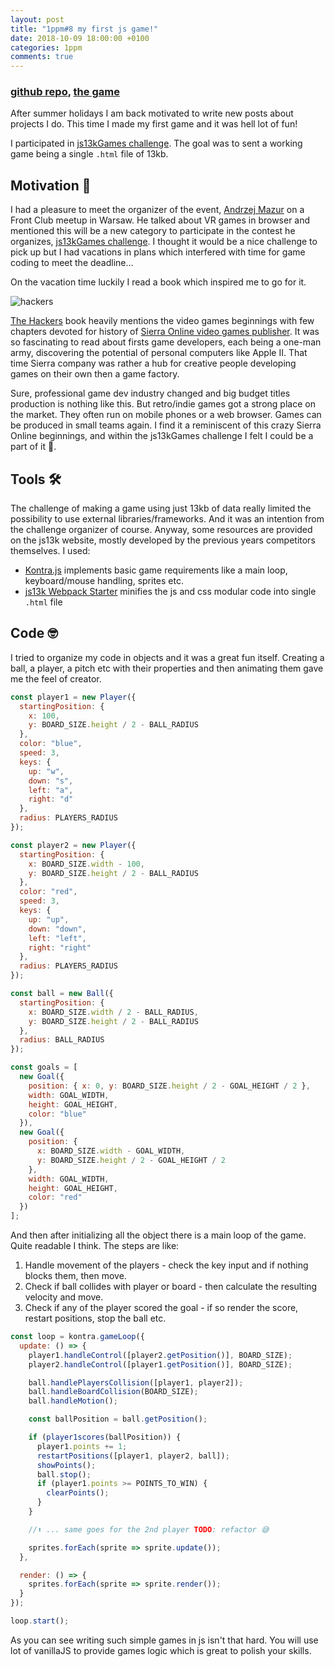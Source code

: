 ```yaml
---
layout: post
title: "1ppm#8 my first js game!"
date: 2018-10-09 18:00:00 +0100
categories: 1ppm
comments: true
---
```


### [github repo](https://github.com/archiewald/kick-it-js), [the game](http://js13kgames.com/entries/kickit)

After summer holidays I am back motivated to write new posts about projects I do. This time I made my first game and it was hell lot of fun!

I participated in [js13kGames challenge](https://js13kgames.com/). The goal was to sent a working game being a single `.html` file of 13kb.

## Motivation 🚀

I had a pleasure to meet the organizer of the event, [Andrzej Mazur](https://twitter.com/end3r) on a Front Club meetup in Warsaw. He talked about VR games in browser and mentioned this will be a new category to participate in the contest he organizes, [js13kGames challenge](https://js13kgames.com/). I thought it would be a nice challenge to pick up but I had vacations in plans which interfered with time for game coding to meet the deadline...

On the vacation time luckily I read a book which inspired me to go for it.

<div class="img-block">
    <img src="{{ "/assets/2018-09-26/hackers.jpg" | absolute_url }}" alt="hackers">  
</div>

[The Hackers](https://www.goodreads.com/book/show/56829.Hackers) book heavily mentions the video games beginnings with few chapters devoted for history of [Sierra Online video games publisher](https://en.wikipedia.org/wiki/Sierra_Entertainment). It was so fascinating to read about firsts game developers, each being a one-man army, discovering the potential of personal computers like Apple II. That time Sierra company was rather a hub for creative people developing games on their own then a game factory.

Sure, professional game dev industry changed and big budget titles production is nothing like this. But retro/indie games got a strong place on the market. They often run on mobile phones or a web browser. Games can be produced in small teams again. I find it a reminiscent of this crazy Sierra Online beginnings, and within the js13kGames challenge I felt I could be a part of it 💪.

## Tools 🛠

The challenge of making a game using just 13kb of data really limited the possibility to use external libraries/frameworks. And it was an intention from the challenge organizer of course. Anyway, some resources are provided on the js13k website, mostly developed by the previous years competitors themselves. I used:

- [Kontra.js](https://straker.github.io/kontra/) implements basic game requirements like a main loop, keyboard/mouse handling, sprites etc.
- [js13k Webpack Starter](https://github.com/sz-piotr/js13k-webpack-starter) minifies the js and css modular code into single `.html` file

## Code 🤓

I tried to organize my code in objects and it was a great fun itself. Creating a ball, a player, a pitch etc with their properties and then animating them gave me the feel of creator.

```javascript
const player1 = new Player({
  startingPosition: {
    x: 100,
    y: BOARD_SIZE.height / 2 - BALL_RADIUS
  },
  color: "blue",
  speed: 3,
  keys: {
    up: "w",
    down: "s",
    left: "a",
    right: "d"
  },
  radius: PLAYERS_RADIUS
});

const player2 = new Player({
  startingPosition: {
    x: BOARD_SIZE.width - 100,
    y: BOARD_SIZE.height / 2 - BALL_RADIUS
  },
  color: "red",
  speed: 3,
  keys: {
    up: "up",
    down: "down",
    left: "left",
    right: "right"
  },
  radius: PLAYERS_RADIUS
});

const ball = new Ball({
  startingPosition: {
    x: BOARD_SIZE.width / 2 - BALL_RADIUS,
    y: BOARD_SIZE.height / 2 - BALL_RADIUS
  },
  radius: BALL_RADIUS
});

const goals = [
  new Goal({
    position: { x: 0, y: BOARD_SIZE.height / 2 - GOAL_HEIGHT / 2 },
    width: GOAL_WIDTH,
    height: GOAL_HEIGHT,
    color: "blue"
  }),
  new Goal({
    position: {
      x: BOARD_SIZE.width - GOAL_WIDTH,
      y: BOARD_SIZE.height / 2 - GOAL_HEIGHT / 2
    },
    width: GOAL_WIDTH,
    height: GOAL_HEIGHT,
    color: "red"
  })
];
```

And then after initializing all the object there is a main loop of the game. Quite readable I think. The steps are like:

1. Handle movement of the players - check the key input and if nothing blocks them, then move.
1. Check if ball collides with player or board - then calculate the resulting velocity and move.
1. Check if any of the player scored the goal - if so render the score, restart positions, stop the ball etc.

```javascript
const loop = kontra.gameLoop({
  update: () => {
    player1.handleControl([player2.getPosition()], BOARD_SIZE);
    player2.handleControl([player1.getPosition()], BOARD_SIZE);

    ball.handlePlayersCollision([player1, player2]);
    ball.handleBoardCollision(BOARD_SIZE);
    ball.handleMotion();

    const ballPosition = ball.getPosition();

    if (player1scores(ballPosition)) {
      player1.points += 1;
      restartPositions([player1, player2, ball]);
      showPoints();
      ball.stop();
      if (player1.points >= POINTS_TO_WIN) {
        clearPoints();
      }
    }

    //⬆ ️... same goes for the 2nd player TODO: refactor 😅

    sprites.forEach(sprite => sprite.update());
  },

  render: () => {
    sprites.forEach(sprite => sprite.render());
  }
});

loop.start();
```

As you can see writing such simple games in js isn't that hard. You will use lot of vanillaJS to provide games logic which is great to polish your skills.
